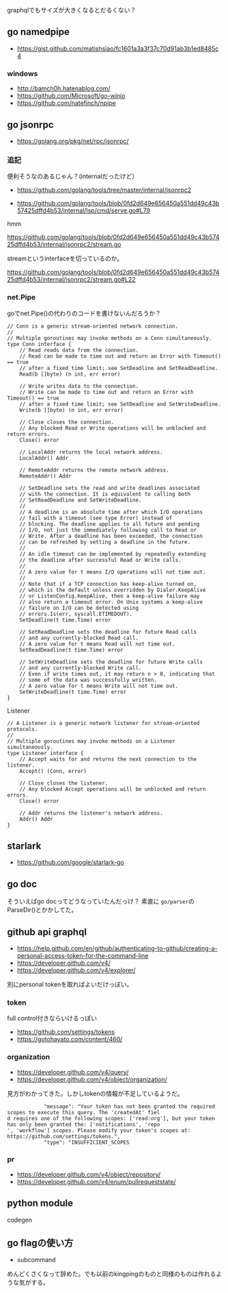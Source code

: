 graphqlでもサイズが大きくなるとだるくない？

## go namedpipe

- https://gist.github.com/matishsiao/fc1601a3a3f37c70d91ab3b1ed8485c4


### windows

- http://bamch0h.hatenablog.com/
- https://github.com/Microsoft/go-winio
- https://github.com/natefinch/npipe


## go jsonrpc

- https://golang.org/pkg/net/rpc/jsonrpc/

### 追記

便利そうなのあるじゃん？(internalだったけど）

- https://github.com/golang/tools/tree/master/internal/jsonrpc2

- https://github.com/golang/tools/blob/0fd2d649e656450a551dd49c43b57425dffd4b53/internal/lsp/cmd/serve.go#L79

hmm

https://github.com/golang/tools/blob/0fd2d649e656450a551dd49c43b57425dffd4b53/internal/jsonrpc2/stream.go

streamというinterfaceを切っているのか。

https://github.com/golang/tools/blob/0fd2d649e656450a551dd49c43b57425dffd4b53/internal/jsonrpc2/stream.go#L22

### net.Pipe

goでnet.Pipe()の代わりのコードを書けないんだろうか？

```
// Conn is a generic stream-oriented network connection.
//
// Multiple goroutines may invoke methods on a Conn simultaneously.
type Conn interface {
	// Read reads data from the connection.
	// Read can be made to time out and return an Error with Timeout() == true
	// after a fixed time limit; see SetDeadline and SetReadDeadline.
	Read(b []byte) (n int, err error)

	// Write writes data to the connection.
	// Write can be made to time out and return an Error with Timeout() == true
	// after a fixed time limit; see SetDeadline and SetWriteDeadline.
	Write(b []byte) (n int, err error)

	// Close closes the connection.
	// Any blocked Read or Write operations will be unblocked and return errors.
	Close() error

	// LocalAddr returns the local network address.
	LocalAddr() Addr

	// RemoteAddr returns the remote network address.
	RemoteAddr() Addr

	// SetDeadline sets the read and write deadlines associated
	// with the connection. It is equivalent to calling both
	// SetReadDeadline and SetWriteDeadline.
	//
	// A deadline is an absolute time after which I/O operations
	// fail with a timeout (see type Error) instead of
	// blocking. The deadline applies to all future and pending
	// I/O, not just the immediately following call to Read or
	// Write. After a deadline has been exceeded, the connection
	// can be refreshed by setting a deadline in the future.
	//
	// An idle timeout can be implemented by repeatedly extending
	// the deadline after successful Read or Write calls.
	//
	// A zero value for t means I/O operations will not time out.
	//
	// Note that if a TCP connection has keep-alive turned on,
	// which is the default unless overridden by Dialer.KeepAlive
	// or ListenConfig.KeepAlive, then a keep-alive failure may
	// also return a timeout error. On Unix systems a keep-alive
	// failure on I/O can be detected using
	// errors.Is(err, syscall.ETIMEDOUT).
	SetDeadline(t time.Time) error

	// SetReadDeadline sets the deadline for future Read calls
	// and any currently-blocked Read call.
	// A zero value for t means Read will not time out.
	SetReadDeadline(t time.Time) error

	// SetWriteDeadline sets the deadline for future Write calls
	// and any currently-blocked Write call.
	// Even if write times out, it may return n > 0, indicating that
	// some of the data was successfully written.
	// A zero value for t means Write will not time out.
	SetWriteDeadline(t time.Time) error
}
```

Listener

```
// A Listener is a generic network listener for stream-oriented protocols.
//
// Multiple goroutines may invoke methods on a Listener simultaneously.
type Listener interface {
	// Accept waits for and returns the next connection to the listener.
	Accept() (Conn, error)

	// Close closes the listener.
	// Any blocked Accept operations will be unblocked and return errors.
	Close() error

	// Addr returns the listener's network address.
	Addr() Addr
}
```

## starlark

- https://github.com/google/starlark-go

## go doc

そういえばgo docってどうなっていたんだっけ？
素直に `go/parser`のParseDir()とかかしてた。

## github api graphql

- https://help.github.com/en/github/authenticating-to-github/creating-a-personal-access-token-for-the-command-line
- https://developer.github.com/v4/
- https://developer.github.com/v4/explorer/

別にpersonal tokenを取ればよいだけっぽい。

### token

full control付きならいけるっぽい

- https://github.com/settings/tokens
- https://gotohayato.com/content/460/

### organization

- https://developer.github.com/v4/query/
- https://developer.github.com/v4/object/organization/

見方がわかってきた。しかしtokenの情報が不足しているようだ。

```
            "message": "Your token has not been granted the required scopes to execute this query. The 'createdAt' fiel
d requires one of the following scopes: ['read:org'], but your token has only been granted the: ['notifications', 'repo
', 'workflow'] scopes. Please modify your token's scopes at: https://github.com/settings/tokens.",
            "type": "INSUFFICIENT_SCOPES
```


### pr

- https://developer.github.com/v4/object/repository/
- https://developer.github.com/v4/enum/pullrequeststate/

## python module

codegen

## go flagの使い方

- subcommand

めんどくさくなって辞めた。でも以前のkingpingのものと同様のものは作れるような気がする。
